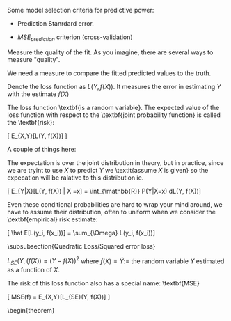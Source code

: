 Some model selection criteria for predictive power: 

* Prediction Stanrdard error. 

* $MSE_{prediction}$ criterion (cross-validation)




Measure the quality of the fit. As you imagine, there are several ways to measure "quality".

We need a measure to compare the fitted predicted values to the truth. 

  

Denote the loss function as $L(Y, f(X))$. It measures the error in estimating $Y$ with the estimate $f(X)$

  

The loss function \textbf{is a random variable}. The expected value of the loss function with respect to the \textbf{joint probability function} is called the \textbf{risk}:

\[ E_{X,Y}[L(Y, f(X))] \]

  

A couple of things here:

  

The expectation is over the joint distribution in theory, but in practice, since we are tryint to use $X$ to predict $Y$ we \textit{assume $X$ is given} so the expecation will be ralative to this distribution ie. 

  

\[ E_{Y|X}[L(Y, f(X)) | X =x] = \int_{\mathbb{R}}  P(Y|X=x) dL(Y, f(X))\]  

  

Even these conditional probabilities are hard to wrap your mind around, we have to assume their distribution, often to uniform when we consider the \textbf{empirical} risk estimate:

  

\[ \hat E[L(y_i, f(x_i))] = \sum_{\Omega} L(y_i, f(x_i))\]  

  

\subsubsection{Quadratic Loss/Squared error loss}

$L_{SE}(Y, (f(X)) = (Y-f(X))^2$ where $f(X) = \hat Y :=$ the random variable $Y$ estimated as a function of $X$.

  

The risk of this loss function also has a special name: \textbf{MSE}

\[ MSE(f) = E_{X,Y}[L_{SE}(Y, f(X))] \]

  

\begin{theorem}
